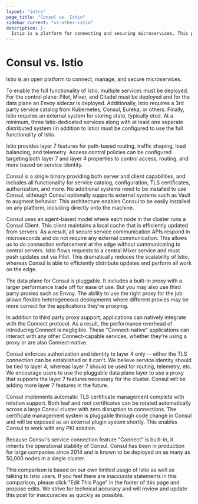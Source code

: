 ```yaml
---
layout: "intro"
page_title: "Consul vs. Istio"
sidebar_current: "vs-other-istio"
description: |-
  Istio is a platform for connecting and securing microservices. This page describes the similarities and differences between Istio and Consul.
---
```


# Consul vs. Istio

Istio is an open platform to connect, manage, and secure microservices.

To enable the full functionality of Istio, multiple services must
be deployed. For the control plane: Pilot, Mixer, and Citadel must be
deployed and for the data plane an Envoy sidecar is deployed. Additionally,
Istio requires a 3rd party service catalog from Kubernetes, Consul, Eureka,
or others. Finally, Istio requires an external system for storing state,
typically etcd. At a minimum, three Istio-dedicated services along with at
least one separate distributed system (in addition to Istio) must be
configured to use the full functionality of Istio.

Istio provides layer 7 features for path-based routing, traffic shaping,
load balancing, and telemetry. Access control policies can be configured
targeting both layer 7 and layer 4 properties to control access, routing,
and more based on service identity.

Consul is a single binary providing both server and client capabilities, and
includes all functionality for service catalog, configuration, TLS certificates,
authorization, and more. No additional systems need to be installed to use
Consul, although Consul optionally supports external systems such as Vault
to augment behavior. This architecture enables Consul to be easily installed
on any platform, including directly onto the machine.

Consul uses an agent-based model where each node in the cluster runs a
Consul Client. This client maintains a local cache that is efficiently updated
from servers. As a result, all secure service communication APIs respond in
microseconds and do not require any external communication. This allows us to
do connection enforcement at the edge without communicating to central
servers. Istio flows requests to a central Mixer service and must push
updates out via Pilot. This dramatically reduces the scalability of Istio,
whereas Consul is able to efficiently distribute updates and perform all
work on the edge.

The data plane for Consul is pluggable. It includes a built-in proxy with
a larger performance trade off for ease of use. But you may also use third
party proxies such as Envoy. The ability to use the right proxy for the job
allows flexible heterogeneous deployments where different proxies may be
more correct for the applications they're proxying.

In addition to third party proxy support, applications can natively integrate
with the Connect protocol. As a result, the performance overhead of introducing
Connect is negligible. These "Connect-native" applications can interact with
any other Connect-capable services, whether they're using a proxy or are
also Connect-native.

Consul enforces authorization and identity to layer 4 only -- either the TLS
connection can be established or it can't. We believe
service identity should be tied to layer 4, whereas layer 7 should be used
for routing, telemetry, etc. We encourage users to use the pluggable data
plane layer to use a proxy that supports the layer 7 features necessary
for the cluster. Consul will be adding more layer 7 features in the future.

Consul implements automatic TLS certificate management complete with rotation
support. Both leaf and root certificates can be rotated automatically across
a large Consul cluster with zero disruption to connections. The certificate
management system is pluggable through code change in Consul and will be
exposed as an external plugin system shortly. This enables Consul to work
with any PKI solution.

Because Consul's service connection feature "Connect" is built-in, it
inherits the operational stability of Consul. Consul has been in production
for large companies since 2014 and is known to be deployed on as many as
50,000 nodes in a single cluster.

This comparison is based on our own limited usage of Istio as well as
talking to Istio users. If you feel there are inaccurate statements in this
comparison, please click "Edit This Page" in the footer of this page and
propose edits. We strive for technical accuracy and will review and update
this post for inaccuracies as quickly as possible.
